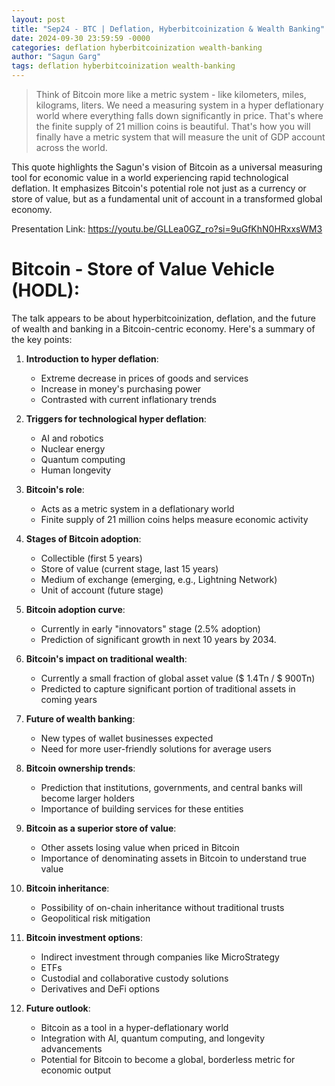 ```yaml
---
layout: post
title: "Sep24 - BTC | Deflation, Hyberbitcoinization & Wealth Banking"
date: 2024-09-30 23:59:59 -0000
categories: deflation hyberbitcoinization wealth-banking
author: "Sagun Garg"
tags: deflation hyberbitcoinization wealth-banking
---
```


> Think of Bitcoin more like a metric system - like kilometers, miles, kilograms, liters. We need a measuring system in a hyper deflationary world where everything falls down significantly in price. That's where the finite supply of 21 million coins is beautiful. That's how you will finally have a metric system that will measure the unit of GDP account across the world.

This quote highlights the Sagun's vision of Bitcoin as a universal measuring tool for economic value in a world experiencing rapid technological deflation. It emphasizes Bitcoin's potential role not just as a currency or store of value, but as a fundamental unit of account in a transformed global economy.

Presentation Link: https://youtu.be/GLLea0GZ_ro?si=9uGfKhN0HRxxsWM3

# Bitcoin - Store of Value Vehicle (HODL):

The talk appears to be about hyperbitcoinization, deflation, and the future of wealth and banking in a Bitcoin-centric economy. Here's a summary of the key points:

1. **Introduction to hyper deflation**:
   - Extreme decrease in prices of goods and services
   - Increase in money's purchasing power
   - Contrasted with current inflationary trends

2. **Triggers for technological hyper deflation**:
   - AI and robotics
   - Nuclear energy
   - Quantum computing
   - Human longevity

3. **Bitcoin's role**:
   - Acts as a metric system in a deflationary world
   - Finite supply of 21 million coins helps measure economic activity

4. **Stages of Bitcoin adoption**:
   - Collectible (first 5 years)
   - Store of value (current stage, last 15 years)
   - Medium of exchange (emerging, e.g., Lightning Network)
   - Unit of account (future stage)

5. **Bitcoin adoption curve**:
   - Currently in early "innovators" stage (2.5% adoption)
   - Prediction of significant growth in next 10 years by 2034. 

6. **Bitcoin's impact on traditional wealth**:
   - Currently a small fraction of global asset value ($ 1.4Tn / $ 900Tn)
   - Predicted to capture significant portion of traditional assets in coming years

7. **Future of wealth banking**:
   - New types of wallet businesses expected
   - Need for more user-friendly solutions for average users

8. **Bitcoin ownership trends**:
   - Prediction that institutions, governments, and central banks will become larger holders
   - Importance of building services for these entities

9. **Bitcoin as a superior store of value**:
   - Other assets losing value when priced in Bitcoin
   - Importance of denominating assets in Bitcoin to understand true value

10. **Bitcoin inheritance**:
    - Possibility of on-chain inheritance without traditional trusts
    - Geopolitical risk mitigation

11. **Bitcoin investment options**:
    - Indirect investment through companies like MicroStrategy
    - ETFs
    - Custodial and collaborative custody solutions
    - Derivatives and DeFi options

12. **Future outlook**:
    - Bitcoin as a tool in a hyper-deflationary world
    - Integration with AI, quantum computing, and longevity advancements
    - Potential for Bitcoin to become a global, borderless metric for economic output